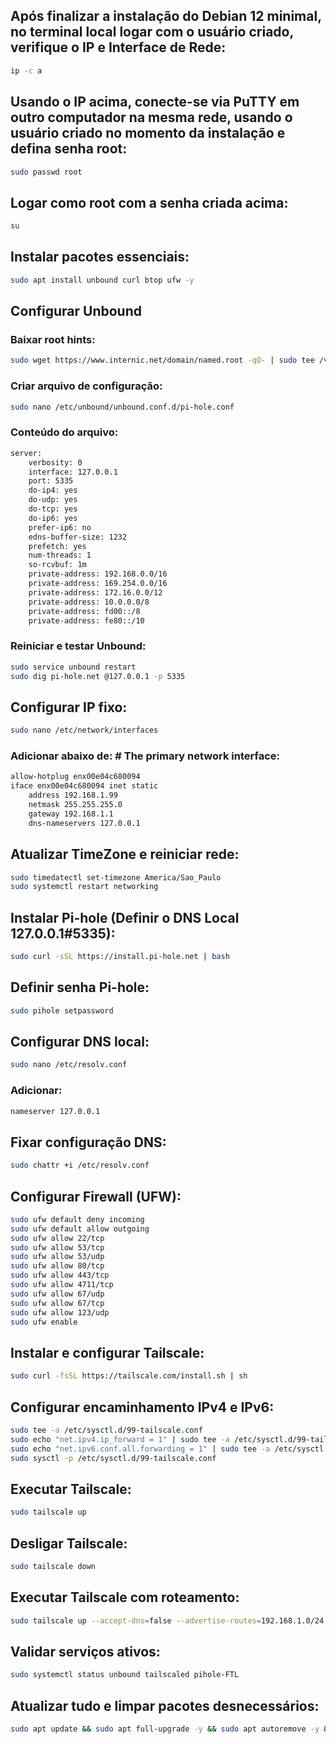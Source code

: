 ## Após finalizar a instalação do Debian 12 minimal, no terminal local logar com o usuário criado, verifique o IP e Interface de Rede:

```bash
ip -c a
```

## Usando o IP acima, conecte-se via PuTTY em outro computador na mesma rede, usando o usuário criado no momento da instalação e defina senha root:

```bash
sudo passwd root
```

## Logar como root com a senha criada acima:

```bash
su
```

## Instalar pacotes essenciais:

```bash
sudo apt install unbound curl btop ufw -y
```

## Configurar Unbound

### Baixar root hints:
```bash
sudo wget https://www.internic.net/domain/named.root -qO- | sudo tee /var/lib/unbound/root.hints
```

### Criar arquivo de configuração:
```bash
sudo nano /etc/unbound/unbound.conf.d/pi-hole.conf
```

### Conteúdo do arquivo:
```bash
server:
    verbosity: 0
    interface: 127.0.0.1
    port: 5335
    do-ip4: yes
    do-udp: yes
    do-tcp: yes
    do-ip6: yes
    prefer-ip6: no
    edns-buffer-size: 1232
    prefetch: yes
    num-threads: 1
    so-rcvbuf: 1m
    private-address: 192.168.0.0/16
    private-address: 169.254.0.0/16
    private-address: 172.16.0.0/12
    private-address: 10.0.0.0/8
    private-address: fd00::/8
    private-address: fe80::/10
```

### Reiniciar e testar Unbound:
```bash
sudo service unbound restart
sudo dig pi-hole.net @127.0.0.1 -p 5335
```

## Configurar IP fixo:
```bash
sudo nano /etc/network/interfaces
```

### Adicionar abaixo de: # The primary network interface:
```bash
allow-hotplug enx00e04c680094
iface enx00e04c680094 inet static
    address 192.168.1.99
    netmask 255.255.255.0
    gateway 192.168.1.1
    dns-nameservers 127.0.0.1
```

## Atualizar TimeZone e reiniciar rede:
```bash
sudo timedatectl set-timezone America/Sao_Paulo
sudo systemctl restart networking
```

## Instalar Pi-hole (Definir o DNS Local 127.0.0.1#5335):
```bash
sudo curl -sSL https://install.pi-hole.net | bash
```

## Definir senha Pi-hole:
```bash
sudo pihole setpassword
```

## Configurar DNS local:
```bash
sudo nano /etc/resolv.conf
```

### Adicionar:
```bash
nameserver 127.0.0.1
```

## Fixar configuração DNS:
```bash
sudo chattr +i /etc/resolv.conf
```

## Configurar Firewall (UFW):
```bash
sudo ufw default deny incoming
sudo ufw default allow outgoing
sudo ufw allow 22/tcp
sudo ufw allow 53/tcp
sudo ufw allow 53/udp
sudo ufw allow 80/tcp
sudo ufw allow 443/tcp
sudo ufw allow 4711/tcp
sudo ufw allow 67/udp
sudo ufw allow 67/tcp
sudo ufw allow 123/udp
sudo ufw enable
```

## Instalar e configurar Tailscale:
```bash
sudo curl -fsSL https://tailscale.com/install.sh | sh
```

## Configurar encaminhamento IPv4 e IPv6:
```bash
sudo tee -a /etc/sysctl.d/99-tailscale.conf
sudo echo "net.ipv4.ip_forward = 1" | sudo tee -a /etc/sysctl.d/99-tailscale.conf
sudo echo "net.ipv6.conf.all.forwarding = 1" | sudo tee -a /etc/sysctl.d/99-tailscale.conf
sudo sysctl -p /etc/sysctl.d/99-tailscale.conf
```

## Executar Tailscale:
```bash
sudo tailscale up
```

## Desligar Tailscale:
```bash
sudo tailscale down
```

## Executar Tailscale com roteamento:
```bash
sudo tailscale up --accept-dns=false --advertise-routes=192.168.1.0/24 --advertise-exit-node
```

## Validar serviços ativos:
```bash
sudo systemctl status unbound tailscaled pihole-FTL
```

## Atualizar tudo e limpar pacotes desnecessários:
```bash
sudo apt update && sudo apt full-upgrade -y && sudo apt autoremove -y && sudo apt autoclean
